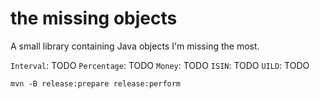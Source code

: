 # the missing objects

A small library containing Java objects I'm missing the most.

`Interval`: TODO
`Percentage`: TODO
`Money`: TODO
`ISIN`: TODO
`UILD`: TODO

```
mvn -B release:prepare release:perform
```
